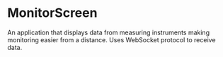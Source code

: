 # MonitorScreen
An application that displays data from measuring instruments making monitoring easier from a distance. Uses WebSocket protocol to receive data.

